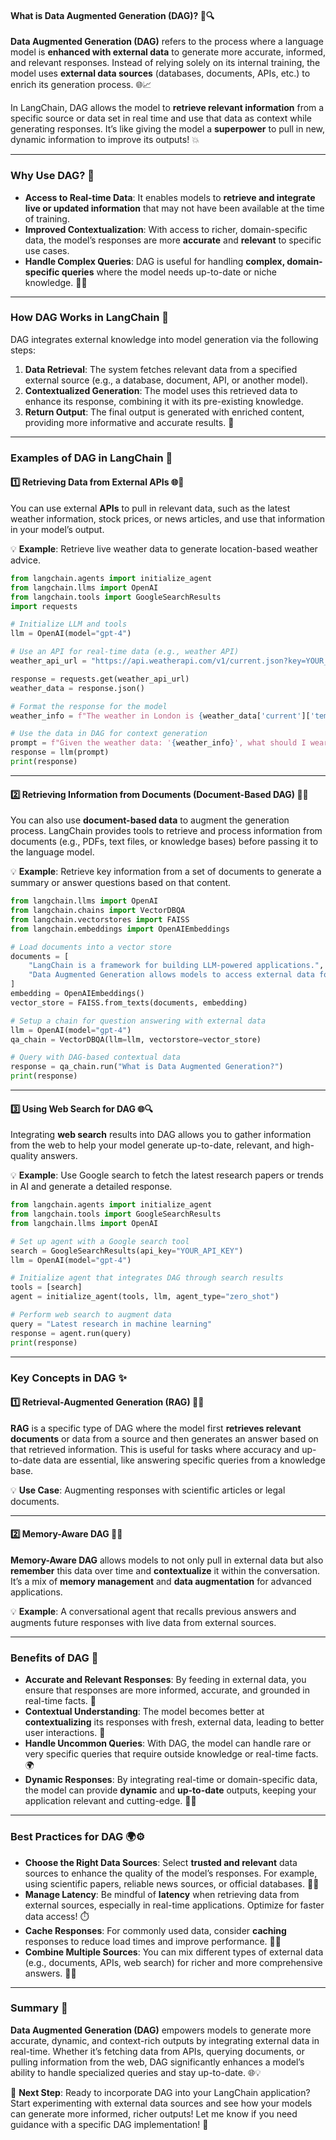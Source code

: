 
#### What is Data Augmented Generation (DAG)? 🤖🔍
**Data Augmented Generation (DAG)** refers to the process where a language model is **enhanced with external data** to generate more accurate, informed, and relevant responses. Instead of relying solely on its internal training, the model uses **external data sources** (databases, documents, APIs, etc.) to enrich its generation process. 🌐📈

In LangChain, DAG allows the model to **retrieve relevant information** from a specific source or data set in real time and use that data as context while generating responses. It’s like giving the model a **superpower** to pull in new, dynamic information to improve its outputs! 💥

---

### Why Use DAG? 🤔
- **Access to Real-time Data**: It enables models to **retrieve and integrate live or updated information** that may not have been available at the time of training.
- **Improved Contextualization**: With access to richer, domain-specific data, the model’s responses are more **accurate** and **relevant** to specific use cases.
- **Handle Complex Queries**: DAG is useful for handling **complex, domain-specific queries** where the model needs up-to-date or niche knowledge. 🧠💡

---

### How DAG Works in LangChain 🔄

DAG integrates external knowledge into model generation via the following steps:
1. **Data Retrieval**: The system fetches relevant data from a specified external source (e.g., a database, document, API, or another model).
2. **Contextualized Generation**: The model uses this retrieved data to enhance its response, combining it with its pre-existing knowledge.
3. **Return Output**: The final output is generated with enriched content, providing more informative and accurate results. 🎯

---

### Examples of DAG in LangChain 🚀

#### 1️⃣ **Retrieving Data from External APIs** 🌐🔗
You can use external **APIs** to pull in relevant data, such as the latest weather information, stock prices, or news articles, and use that information in your model’s output.

💡 **Example**: Retrieve live weather data to generate location-based weather advice.

```python
from langchain.agents import initialize_agent
from langchain.llms import OpenAI
from langchain.tools import GoogleSearchResults
import requests

# Initialize LLM and tools
llm = OpenAI(model="gpt-4")

# Use an API for real-time data (e.g., weather API)
weather_api_url = "https://api.weatherapi.com/v1/current.json?key=YOUR_API_KEY&q=London"

response = requests.get(weather_api_url)
weather_data = response.json()

# Format the response for the model
weather_info = f"The weather in London is {weather_data['current']['temp_c']}°C with {weather_data['current']['condition']['text']}."

# Use the data in DAG for context generation
prompt = f"Given the weather data: '{weather_info}', what should I wear today?"
response = llm(prompt)
print(response)
```

---

#### 2️⃣ **Retrieving Information from Documents (Document-Based DAG)** 📄🧠
You can also use **document-based data** to augment the generation process. LangChain provides tools to retrieve and process information from documents (e.g., PDFs, text files, or knowledge bases) before passing it to the language model.

💡 **Example**: Retrieve key information from a set of documents to generate a summary or answer questions based on that content.

```python
from langchain.llms import OpenAI
from langchain.chains import VectorDBQA
from langchain.vectorstores import FAISS
from langchain.embeddings import OpenAIEmbeddings

# Load documents into a vector store
documents = [
    "LangChain is a framework for building LLM-powered applications.",
    "Data Augmented Generation allows models to access external data for enriched outputs."
]
embedding = OpenAIEmbeddings()
vector_store = FAISS.from_texts(documents, embedding)

# Setup a chain for question answering with external data
llm = OpenAI(model="gpt-4")
qa_chain = VectorDBQA(llm=llm, vectorstore=vector_store)

# Query with DAG-based contextual data
response = qa_chain.run("What is Data Augmented Generation?")
print(response)
```

---

#### 3️⃣ **Using Web Search for DAG** 🌐🔍
Integrating **web search** results into DAG allows you to gather information from the web to help your model generate up-to-date, relevant, and high-quality answers.

💡 **Example**: Use Google search to fetch the latest research papers or trends in AI and generate a detailed response.

```python
from langchain.agents import initialize_agent
from langchain.tools import GoogleSearchResults
from langchain.llms import OpenAI

# Set up agent with a Google search tool
search = GoogleSearchResults(api_key="YOUR_API_KEY")
llm = OpenAI(model="gpt-4")

# Initialize agent that integrates DAG through search results
tools = [search]
agent = initialize_agent(tools, llm, agent_type="zero_shot")

# Perform web search to augment data
query = "Latest research in machine learning"
response = agent.run(query)
print(response)
```

---

### Key Concepts in DAG ✨

#### 1️⃣ **Retrieval-Augmented Generation (RAG)** 🧠📖
**RAG** is a specific type of DAG where the model first **retrieves relevant documents** or data from a source and then generates an answer based on that retrieved information. This is useful for tasks where accuracy and up-to-date data are essential, like answering specific queries from a knowledge base.

💡 **Use Case**: Augmenting responses with scientific articles or legal documents.

---

#### 2️⃣ **Memory-Aware DAG** 🧠💭
**Memory-Aware DAG** allows models to not only pull in external data but also **remember** this data over time and **contextualize** it within the conversation. It’s a mix of **memory management** and **data augmentation** for advanced applications.

💡 **Example**: A conversational agent that recalls previous answers and augments future responses with live data from external sources.

---

### Benefits of DAG 🌟

- **Accurate and Relevant Responses**: By feeding in external data, you ensure that responses are more informed, accurate, and grounded in real-time facts. 🎯
- **Contextual Understanding**: The model becomes better at **contextualizing** its responses with fresh, external data, leading to better user interactions. 🤝
- **Handle Uncommon Queries**: With DAG, the model can handle rare or very specific queries that require outside knowledge or real-time facts. 🌍
- **Dynamic Responses**: By integrating real-time or domain-specific data, the model can provide **dynamic** and **up-to-date** outputs, keeping your application relevant and cutting-edge. 🔄🚀

---

### Best Practices for DAG 🌍⚙️

- **Choose the Right Data Sources**: Select **trusted and relevant** data sources to enhance the quality of the model’s responses. For example, using scientific papers, reliable news sources, or official databases. 📑✅
- **Manage Latency**: Be mindful of **latency** when retrieving data from external sources, especially in real-time applications. Optimize for faster data access! ⏱️
- **Cache Responses**: For commonly used data, consider **caching** responses to reduce load times and improve performance. 🔄📶
- **Combine Multiple Sources**: You can mix different types of external data (e.g., documents, APIs, web search) for richer and more comprehensive answers. 🧠💬

---

### Summary 🎉
**Data Augmented Generation (DAG)** empowers models to generate more accurate, dynamic, and context-rich outputs by integrating external data in real-time. Whether it’s fetching data from APIs, querying documents, or pulling information from the web, DAG significantly enhances a model’s ability to handle specialized queries and stay up-to-date. 🌐💡

🌟 **Next Step**: Ready to incorporate DAG into your LangChain application? Start experimenting with external data sources and see how your models can generate more informed, richer outputs! Let me know if you need guidance with a specific DAG implementation! 🚀